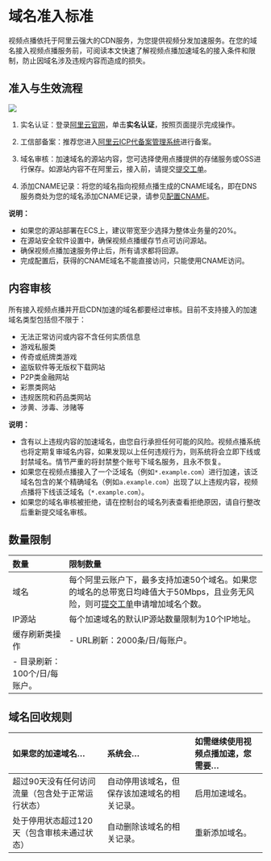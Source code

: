 # 域名准入标准

视频点播依托于阿里云强大的CDN服务，为您提供视频分发加速服务。在您的域名接入视频点播服务前，可阅读本文快速了解视频点播加速域名的接入条件和限制，防止因域名涉及违规内容而造成的损失。

## 准入与生效流程

![](https://static-aliyun-doc.oss-accelerate.aliyuncs.com/assets/img/zh-CN/7644325061/p172505.png)

1.  实名认证：登录[阿里云官网](https://account.console.aliyun.com/?spm=a2c4g.11186623.2.11.252241abqbKiGM#/auth/home)，单击**实名认证**，按照页面提示完成操作。

2.  工信部备案：推荐您进入[阿里云ICP代备案管理系统](https://beian.aliyun.com/?spm=5176.8142029.388261.3.a0SCC3)进行备案。

3.  域名审核：加速域名的源站内容，您可选择使用点播提供的存储服务或OSS进行保存。如源站内容不在阿里云，接入前，请提交[提交工单](https://selfservice.console.aliyun.com/ticket/createIndex)。

4.  添加CNAME记录：将您的域名指向视频点播生成的CNAME域名，即在DNS服务商处为您的域名添加CNAME记录，请参见[配置CNAME](/cn.zh-CN/控制台指南/域名管理/配置CNAME/阿里云（原万网）解析配置CNAME流程.md)。


**说明：**

-   如果您的源站部署在ECS上，建议带宽至少选择为整体业务量的20%。
-   在源站安全软件设置中，确保视频点播缓存节点可访问源站。
-   确保视频点播加速服务停止后，所有请求都将回源。
-   完成配置后，获得的CNAME域名不能直接访问，只能使用CNAME访问。

## 内容审核

所有接入视频点播并开启CDN加速的域名都要经过审核。目前不支持接入的加速域名类型包括但不限于：

-   无法正常访问或内容不含任何实质信息
-   游戏私服类
-   传奇或纸牌类游戏
-   盗版软件等无版权下载网站
-   P2P类金融网站
-   彩票类网站
-   违规医院和药品类网站
-   涉黄、涉毒、涉赌等

**说明：**

-   含有以上违规内容的加速域名，由您自行承担任何可能的风险。视频点播系统也将定期复审域名内容，如果发现以上任何违规行为，则系统将会立即下线或封禁域名。情节严重的将封禁整个账号下域名服务，且永不恢复。
-   如果您在视频点播接入了一个泛域名（例如`*.example.com`）进行加速，该泛域名包含的某个精确域名（例如`a.example.com`）出现了以上违规内容，视频点播将下线该泛域名（`*.example.com`）。
-   如果您的域名审核被拒绝，请在控制台的域名列表查看拒绝原因，请自行整改后重新提交域名审核。

## 数量限制

|数量|限制数量|
|:-|:---|
|域名|每个阿里云账户下，最多支持加速50个域名。如果您的域名的总带宽日均峰值大于50Mbps，且业务无风险，则可[提交工单](https://workorder.console.aliyun.com/console.htm?lang=&accounttraceid=3c62958a-b7f1-4439-b87b-5f59ed3e9704#/ticket/add?productCode=cdn)申请增加域名个数。|
|IP源站|每个加速域名的默认IP源站数量限制为10个IP地址。|
|缓存刷新类操作|-   URL刷新：2000条/日/每账户。
-   目录刷新：100个/日/每账户。 |

## 域名回收规则

|如果您的加速域名…|系统会…|如需继续使用视频点播加速，您需要…|
|:--------|:---|:----------------|
|超过90天没有任何访问流量（包含处于正常运行状态）|自动停用该域名，但保存该加速域名的相关记录。|启用加速域名。|
|处于停用状态超过120天（包含审核未通过状态）|自动删除该域名的相关记录。|重新添加域名。|

